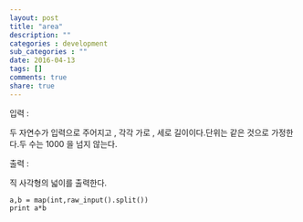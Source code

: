 ```yaml
---
layout: post
title: "area"
description: ""
categories : development
sub_categories : ""
date: 2016-04-13
tags: []
comments: true
share: true
---
```


입력 :

두 자연수가 입력으로 주어지고 , 각각 가로 , 세로 길이이다.단위는 같은 것으로 가정한다.두 수는 1000 을 넘지 않는다.

  

출력 :

직 사각형의 넓이를 출력한다.

  

    a,b = map(int,raw_input().split())
    print a*b

